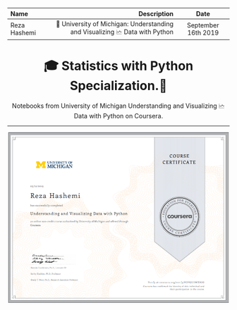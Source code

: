| Name | Description | Date 
| :- |-------------: | :-:
|Reza Hashemi| 🏫 University of Michigan: Understanding and Visualizing 🗠 Data with Python    | September 16th 2019 |

<h1 align="center">🎓 Statistics with Python Specialization.🤖</h1>
<p align="center">
Notebooks from University of Michigan Understanding and Visualizing 🗠 Data with Python on Coursera.
</p>

--- 

<p align="center"> <a href="https://www.coursera.org/account/accomplishments/certificate/PZPRJUEWXRGG">
    <img src="UofM_understanding_and_Visualizing_data_with_python.PNG" width="500" align="center">
</a> </p>


<span class="fa-stack fa-lg">
  <i class="fa fa-line-chart fa-stack-2x"></i>
  <i class="fa fa-search fa-stack-1x" style="left:25px; top: 8px"></i>
</span>

<i class="far fa-chart-bar"></i>
